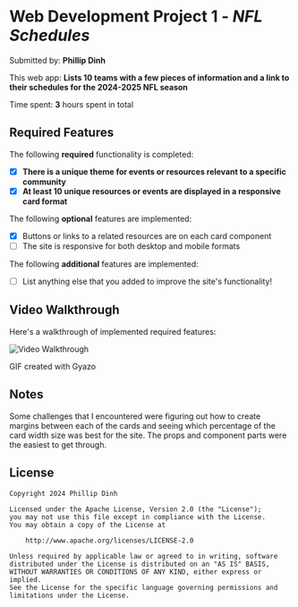 # Web Development Project 1 - *NFL Schedules*

Submitted by: **Phillip Dinh**

This web app: **Lists 10 teams with a few pieces of information and a link to their schedules for the 2024-2025 NFL season**

Time spent: **3** hours spent in total
 
## Required Features

The following **required** functionality is completed:

- [x] **There is a unique theme for events or resources relevant to a specific community**
- [x] **At least 10 unique resources or events are displayed in a responsive card format**

The following **optional** features are implemented:

- [x] Buttons or links to a related resources are on each card component
- [ ] The site is responsive for both desktop and mobile formats

The following **additional** features are implemented:

* [ ] List anything else that you added to improve the site's functionality!

## Video Walkthrough

Here's a walkthrough of implemented required features:

<img src='https://i.gyazo.com/87d44d7846e2481b43bf0e35b7cf51a1.gif' title='Video Walkthrough' width='' alt='Video Walkthrough' />

<!-- Replace this with whatever GIF tool you used! -->
GIF created with Gyazo 
<!-- Recommended tools:
[Kap](https://getkap.co/) for macOS
[ScreenToGif](https://www.screentogif.com/) for Windows
[peek](https://github.com/phw/peek) for Linux. -->

## Notes

Some challenges that I encountered were figuring out how to create margins between each of the cards 
and seeing which percentage of the card width size was best for the site. The props and component parts 
were the easiest to get through.

## License

    Copyright 2024 Phillip Dinh

    Licensed under the Apache License, Version 2.0 (the "License");
    you may not use this file except in compliance with the License.
    You may obtain a copy of the License at

        http://www.apache.org/licenses/LICENSE-2.0

    Unless required by applicable law or agreed to in writing, software
    distributed under the License is distributed on an "AS IS" BASIS,
    WITHOUT WARRANTIES OR CONDITIONS OF ANY KIND, either express or implied.
    See the License for the specific language governing permissions and
    limitations under the License.
